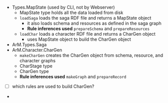 

+ Types.MapState (used by CLI, not by Webserver)
	+ MapState type holds all the data loaded from disk
	+ `loadSaga` loads the saga RDF file and returns a MapState object
		+ it also loads schema and resources as defined in the saga graph
		+ **Rule inferences used** `prepareSchema`  and `prepareResources`
	+ `loadChar` loads a character RDF file and returns a CharGen object
		+ uses MapState object to build the CharGen object
+ ArM.Types.Saga
+ ArM.Character.CharGen
	+ `makeCharGen` creates the CharGen object from schema, resource, and character graphs
	+ CharStage type
	+ CharGen type
	+ **Rule inferences used** `makeGraph`  and `prepareRecord`
+ [ ] which rules are used to build CharGen?
+